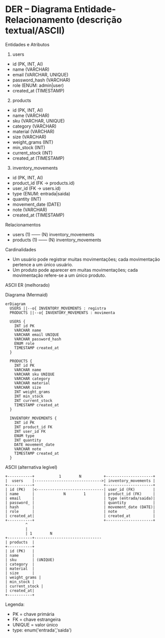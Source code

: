 # DER – Diagrama Entidade-Relacionamento (descrição textual/ASCII)

Entidades e Atributos

1) users
- id (PK, INT, AI)
- name (VARCHAR)
- email (VARCHAR, UNIQUE)
- password_hash (VARCHAR)
- role (ENUM: admin|user)
- created_at (TIMESTAMP)

2) products
- id (PK, INT, AI)
- name (VARCHAR)
- sku (VARCHAR, UNIQUE)
- category (VARCHAR)
- material (VARCHAR)
- size (VARCHAR)
- weight_grams (INT)
- min_stock (INT)
- current_stock (INT)
- created_at (TIMESTAMP)

3) inventory_movements
- id (PK, INT, AI)
- product_id (FK -> products.id)
- user_id (FK -> users.id)
- type (ENUM: entrada|saida)
- quantity (INT)
- movement_date (DATE)
- note (VARCHAR)
- created_at (TIMESTAMP)

Relacionamentos
- users (1) —— (N) inventory_movements
- products (1) —— (N) inventory_movements

Cardinalidades
- Um usuário pode registrar muitas movimentações; cada movimentação pertence a um único usuário.
- Um produto pode aparecer em muitas movimentações; cada movimentação refere-se a um único produto.

ASCII ER (melhorado)

Diagrama (Mermaid)

```mermaid
erDiagram
  USERS ||--o{ INVENTORY_MOVEMENTS : registra
  PRODUCTS ||--o{ INVENTORY_MOVEMENTS : movimenta

  USERS {
    INT id PK
    VARCHAR name
    VARCHAR email UNIQUE
    VARCHAR password_hash
    ENUM role
    TIMESTAMP created_at
  }

  PRODUCTS {
    INT id PK
    VARCHAR name
    VARCHAR sku UNIQUE
    VARCHAR category
    VARCHAR material
    VARCHAR size
    INT weight_grams
    INT min_stock
    INT current_stock
    TIMESTAMP created_at
  }

  INVENTORY_MOVEMENTS {
    INT id PK
    INT product_id FK
    INT user_id FK
    ENUM type
    INT quantity
    DATE movement_date
    VARCHAR note
    TIMESTAMP created_at
  }
```

ASCII (alternativa legível)

```
+-----------+           1        N          +---------------------+
|  users    |------------------------------>| inventory_movements |
+-----------+                               +---------------------+
| id (PK)   |<------------------------------| user_id (FK)        |
| name      |             N        1        | product_id (FK)     |
| email     |                               | type (entrada/saida)|
| password_ |                               | quantity            |
| hash      |                               | movement_date (DATE)|
| role      |                               | note                |
| created_at|                               | created_at          |
+-----------+                               +---------------------+
         ^
         |
         | 1        N
+-----------+------------------------------
| products  |
+-----------+
| id (PK)   |
| name      |
| sku       | (UNIQUE)
| category  |
| material  |
| size      |
| weight_grams |
| min_stock |
| current_stock |
| created_at|
+-----------+
```

Legenda:
- PK = chave primária
- FK = chave estrangeira
- UNIQUE = valor único
- type: enum('entrada','saida')